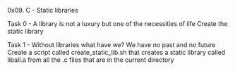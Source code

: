0x09. C - Static libraries

Task 0 - A library is not a luxury but one of the necessities of life
Create the static library

Task 1 - Without libraries what have we? We have no past and no future
Create a script called create_static_lib.sh that creates a static library called liball.a from all the .c files that are in the current directory
